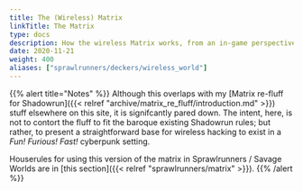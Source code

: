 ```yaml
---
title: The (Wireless) Matrix
linkTitle: The Matrix
type: docs
description: How the wireless Matrix works, from an in-game perspective
date: 2020-11-21
weight: 400
aliases: ["sprawlrunners/deckers/wireless_world"]
---
```


{{% alert title="Notes" %}}
Although this overlaps with my [Matrix re-fluff for Shadowrun]({{< relref "archive/matrix_re_fluff/introduction.md" >}}) stuff elsewhere on this site, it is signifcantly pared down. The intent, here, is not to contort the fluff to fit the baroque existing Shadowrun rules; but rather, to present a straightforward base for wireless hacking to exist in a _Fun! Furious! Fast!_ cyberpunk setting.

Houserules for using this version of the matrix in Sprawlrunners / Savage Worlds are in [this section]({{< relref "sprawlrunners/matrix" >}}).
{{% /alert %}} 
